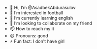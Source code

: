 - 👋 Hi, I’m @AsadbekAbdurasulov
- 👀 I’m interested in football
- 🌱 I’m currently learning english
- 💞️ I’m looking to collaborate on my friend
- 📫 How to reach my it
- 😄 Pronouns: good
- ⚡ Fun fact: I don't have girl

<!---
AsadbekAbdurasulov/AsadbekAbdurasulov is a ✨ special ✨ repository because its `README.md` (this file) appears on your GitHub profile.
You can click the Preview link to take a look at your changes.
--->
